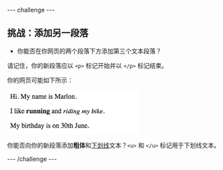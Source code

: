 --- challenge ---
## 挑战：添加另一段落
- 你能否在你网页的两个段落下方添加第三个文本段落？

请记住，你的新段落应以 `<p>` 标记开始并以 `</p>` 标记结束。

你的网页可能如下所示：

![screenshot](images/birthday-paragraph.png)

你能否向你的新段落添加**粗体**和<u>下划线</u>文本？`<u>` 和 `</u>` 标记用于下划线文本。

--- /challenge ---
